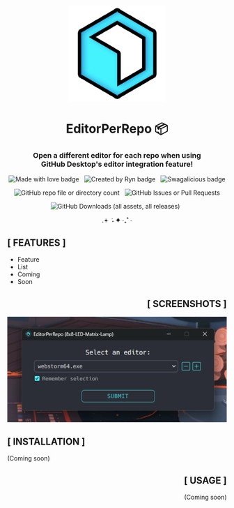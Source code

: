 <div width="100%" align="center">
<img alt="EPR Icon" height="220" src="media/epr-icon.png"/>
<h1>EditorPerRepo 📦</h1>
 
<h3>Open a different editor for each repo when using<br>GitHub Desktop's editor integration feature!</h4>

<div align="center" display="inline">  


![Made with love badge](https://img.shields.io/badge/MADE%20WITH%20LOVE-%23f765af?style=plastic&logo=githubsponsors&logoColor=%23FFF)&nbsp;&nbsp;
![Created by Ryn badge](https://img.shields.io/badge/CREATED%20BY%20RYN!!!-%23FF6600?style=for-the-badge&logo=apachespark&logoColor=%23FFF)&nbsp;&nbsp;
![Swagalicious badge](https://img.shields.io/badge/SWAGALICIOUS-%2328b3b5?style=plastic&logo=zcool&logoColor=%23FFF)

![GitHub repo file or directory count](https://img.shields.io/github/directory-file-count/rynstwrt/CSS-Animations?type=file&style=for-the-badge&color=%2328b3b5)&nbsp;&nbsp;
![GitHub Issues or Pull Requests](https://img.shields.io/github/issues/rynstwrt/EditorPerRepo?style=for-the-badge&color=%23f765af)

![GitHub Downloads (all assets, all releases)](https://img.shields.io/github/downloads/rynstwrt/Pixelblaze-Desktop/total?style=for-the-badge&color=%23FF6600)&nbsp;&nbsp;


</div>

.𖥔 ݁ ˖ ✦ ‧₊˚ ⋅
</div>



## [ FEATURES ]
- Feature
- List
- Coming
- Soon



<div align="right">

## [ SCREENSHOTS ]
![EPR editor select menu screenshot](media/screenshot1.png)

</div>



## [ INSTALLATION ]
(Coming soon)



<div align="right">

## [ USAGE ]
(Coming soon)
</div>